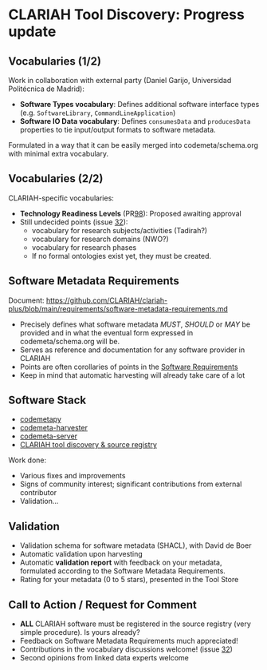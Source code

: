 # CLARIAH Tool Discovery: Progress update

## Vocabularies (1/2)

Work in collaboration with external party (Daniel Garijo, Universidad Politécnica de Madrid):

* **Software Types vocabulary**: Defines additional software interface types (e.g. `SoftwareLibrary`, `CommandLineApplication`)
* **Software IO Data vocabulary**: Defines `consumesData` and `producesData` properties to tie input/output formats to software metadata.

Formulated in a way that it can be easily merged into codemeta/schema.org with minimal extra vocabulary.

## Vocabularies (2/2)

CLARIAH-specific vocabularies:

* **Technology Readiness Levels** (PR[98](https://github.com/CLARIAH/clariah-plus/issues/98)): Proposed awaiting approval
* Still undecided points (issue [32](https://github.com/CLARIAH/clariah-plus/issues/32)):
    * vocabulary for research subjects/activities (Tadirah?)
    * vocabulary for research domains (NWO?)
    * vocabulary for research phases
    * If no formal ontologies exist yet, they must be created.

## Software Metadata Requirements

Document: https://github.com/CLARIAH/clariah-plus/blob/main/requirements/software-metadata-requirements.md

* Precisely defines what software metadata *MUST*, *SHOULD* or  *MAY* be
  provided and in what the eventual form expressed in codemeta/schema.org
  will be.
* Serves as reference and documentation for any software provider in CLARIAH
* Points are often corollaries of points in the [Software Requirements](https://github.com/CLARIAH/clariah-plus/blob/main/requirements/software-requirements.md)
* Keep in mind that automatic harvesting will already take care of a lot

## Software Stack

* [codemetapy](https://github.com/proycon/codemetapy)
* [codemeta-harvester](https://github.com/proycon/codemeta-harvester)
* [codemeta-server](https://github.com/proycon/codemeta-server)
* [CLARIAH tool discovery & source registry](https://github.com/CLARIAH/tool-discovery)

Work done:

* Various fixes and improvements
* Signs of community interest; significant contributions from external contributor
* Validation...

## Validation

* Validation schema for software metadata (SHACL), with David de Boer
* Automatic validation upon harvesting
* Automatic **validation report** with feedback on your metadata, formulated according to the Software Metadata Requirements.
* Rating for your metadata (0 to 5 stars), presented in the Tool Store

## Call to Action / Request for Comment

* **ALL** CLARIAH software must be registered in the source registry (very simple procedure). Is yours already?
* Feedback on Software Metadata Requirements much appreciated!
* Contributions in the vocabulary discussions welcome! (issue [32](https://github.com/CLARIAH/clariah-plus/issues/32))
* Second opinions from linked data experts welcome
